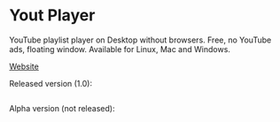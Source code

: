 # Yout Player
YouTube playlist player on Desktop without browsers. Free, no YouTube ads, floating window. Available for Linux, Mac and Windows.

<a href="https://youtplayer.github.io/">Website</a>

Released version (1.0):

<img src="http://i.giphy.com/BL9AuNufoqDiU.gif" alt="" />

Alpha version (not released):

<img src="http://i.giphy.com/Y048QyUw5ebNm.gif" alt="" />
<img src="http://i.giphy.com/n0xMLIWT1HC4o.gif" alt="" />
